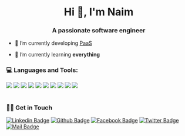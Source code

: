 <h1 align="center">Hi 👋, I'm Naim</h1>
<h3 align="center">A passionate software engineer</h3>

- 🔭 I’m currently developing [PaaS](https://klovercloud.com/)

- 🌱 I’m currently learning **everything**

### 💻 Languages and Tools:

<img src="https://img.shields.io/badge/javascript%20-%23323330.svg?&style=for-the-badge&logo=javascript&logoColor=%23F7DF1E"/> <img src="https://img.shields.io/badge/Angular%20-DD0031.svg?&style=for-the-badge&logo=Angular&logoColor=white"/> <img src="https://img.shields.io/badge/react%20-%2320232a.svg?&style=for-the-badge&logo=react&logoColor=%2361DAFB"/>  <img src="https://img.shields.io/badge/node-dot-js%20-%2320232a.svg?&style=for-the-badge&logo=nodejs&logoColor=white"/>  <img src="https://img.shields.io/badge/git%20-%23F05033.svg?&style=for-the-badge&logo=git&logoColor=white"/>  <img src="https://img.shields.io/badge/github%20-%23121011.svg?&style=for-the-badge&logo=github&logoColor=white"/>  <img src="https://img.shields.io/badge/mongodb-%13AA52.svg?&style=for-the-badge&logo=mongodb&logoColor=white"/>  <img src="https://img.shields.io/badge/NPM-CB3837?logo=NPM&logoColor=white&style=for-the-badge" />  <img src="https://img.shields.io/badge/Linux-FCC624?logo=Linux&logoColor=white&style=for-the-badge" />  <img src="https://img.shields.io/badge/Bash-4EAA25?logo=GNU-Bash&logoColor=white&style=for-the-badge" />
<br>
<br>

### 🙋‍♂️ Get in Touch

[![Linkedin Badge](https://img.shields.io/badge/LinkedIn-0077B5?style=for-the-badge&logo=linkedin&logoColor=white)](https://www.linkedin.com/in/naimjeem/)  [![Github Badge](https://img.shields.io/badge/GitHub-100000?style=for-the-badge&logo=github&logoColor=white)](https://github.com/naimjeem) [![Facebook Badge](https://img.shields.io/badge/Facebook-1877F2?style=for-the-badge&logo=facebook&logoColor=white)](https://www.facebook.com/naimjeem) [![Twitter Badge](https://img.shields.io/badge/Twitter-1DA1F2?style=for-the-badge&logo=twitter&logoColor=white)](https://www.twitter.com/naimjeem) [![Mail Badge](https://img.shields.io/badge/Gmail-D14836?style=for-the-badge&logo=gmail&logoColor=white)](mailto:naim36208@gmail.com)
